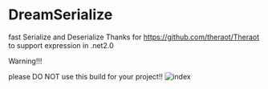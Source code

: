 # DreamSerialize
fast Serialize and Deserialize
Thanks for  https://github.com/theraot/Theraot  to support expression in .net2.0

Warning!!!

please DO NOT use this build for your project!!
![index](https://github.com/pk27602017/DreamSerialize/raw/master/Image/Img.png)
